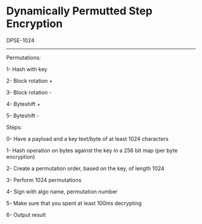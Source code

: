 # Dynamically Permutted Step Encryption

DPSE-1024

---

Permutations:

1- Hash with key

2- Block rotation +

3- Block rotation -

4- Byteshift +

5- Byteshift -

Steps:

0- Have a payload and a key text/byte of at least 1024 characters

1- Hash operation on bytes against the key in a 256 bit map (per byte encryption)

2- Create a permutation order, based on the key, of length 1024

3- Perform 1024 permutations

4- Sign with algo name, permutation number

5- Make sure that you spent at least 100ms decrypting

6- Output result 
